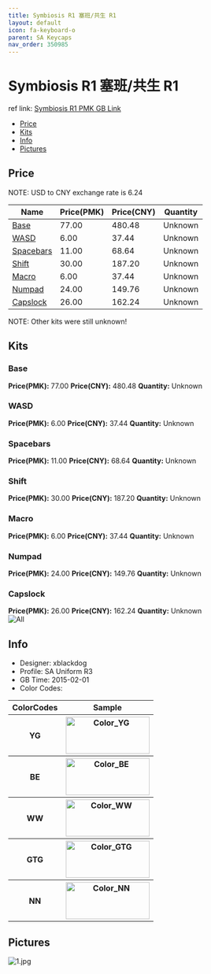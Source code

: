 ```yaml
---
title: Symbiosis R1 塞班/共生 R1
layout: default
icon: fa-keyboard-o
parent: SA Keycaps
nav_order: 350985
---
```


# Symbiosis R1 塞班/共生 R1

ref link: [Symbiosis R1 PMK GB Link]()  
* [Price](#price)  
* [Kits](#kits)  
* [Info](#info)  
* [Pictures](#pictures)  


## Price  
NOTE: USD to CNY exchange rate is 6.24

| Name          | Price(PMK)    |  Price(CNY) | Quantity |
| ------------- | ------------ |  ---------- | -------- |
|[Base](#base)|77.00|480.48|Unknown|
|[WASD](#wasd)|6.00|37.44|Unknown|
|[Spacebars](#spacebars)|11.00|68.64|Unknown|
|[Shift](#shift)|30.00|187.20|Unknown|
|[Macro](#macro)|6.00|37.44|Unknown|
|[Numpad](#numpad)|24.00|149.76|Unknown|
|[Capslock](#capslock)|26.00|162.24|Unknown|

NOTE: Other kits were still unknown!


## Kits  
### Base  
**Price(PMK):** 77.00    **Price(CNY):** 480.48    **Quantity:** Unknown  
### WASD  
**Price(PMK):** 6.00    **Price(CNY):** 37.44    **Quantity:** Unknown  
### Spacebars  
**Price(PMK):** 11.00    **Price(CNY):** 68.64    **Quantity:** Unknown  
### Shift  
**Price(PMK):** 30.00    **Price(CNY):** 187.20    **Quantity:** Unknown  
### Macro  
**Price(PMK):** 6.00    **Price(CNY):** 37.44    **Quantity:** Unknown  
### Numpad  
**Price(PMK):** 24.00    **Price(CNY):** 149.76    **Quantity:** Unknown  
### Capslock  
**Price(PMK):** 26.00    **Price(CNY):** 162.24    **Quantity:** Unknown  
<img src="{{ 'assets/images/sa-keycaps/symbiosisr1/kits_pics/all.png' | relative_url }}" alt="All" class="image featured">


## Info  
* Designer: xblackdog  
* Profile: SA Uniform R3  
* GB Time: 2015-02-01  
* Color Codes:  

<table style="width:100%">
  <tr>
    <th>ColorCodes</th>
    <th>Sample</th>
  </tr>
  <tr>
    <th>YG</th>
    <th><img src="{{ 'assets/images/sa-keycaps/SP_ColorCodes/abs/SP_Abs_ColorCodes_YG.png' | relative_url }}" alt="Color_YG" height="75" width="170"></th>
  </tr>
  <tr>
    <th>BE</th>
    <th><img src="{{ 'assets/images/sa-keycaps/SP_ColorCodes/abs/SP_Abs_ColorCodes_BE.png' | relative_url }}" alt="Color_BE" height="75" width="170"></th>
  </tr>
  <tr>
    <th>WW</th>
    <th><img src="{{ 'assets/images/sa-keycaps/SP_ColorCodes/abs/SP_Abs_ColorCodes_WW.png' | relative_url }}" alt="Color_WW" height="75" width="170"></th>
  </tr>
  <tr>
    <th>GTG</th>
    <th><img src="{{ 'assets/images/sa-keycaps/SP_ColorCodes/abs/SP_Abs_ColorCodes_GTG.png' | relative_url }}" alt="Color_GTG" height="75" width="170"></th>
  </tr>
  <tr>
    <th>NN</th>
    <th><img src="{{ 'assets/images/sa-keycaps/SP_ColorCodes/abs/SP_Abs_ColorCodes_NN.png' | relative_url }}" alt="Color_NN" height="75" width="170"></th>
  </tr>
</table>

## Pictures  
<img src="{{ 'assets/images/sa-keycaps/symbiosisr1/rendering_pics/1.jpg' | relative_url }}" alt="1.jpg" class="image featured">
